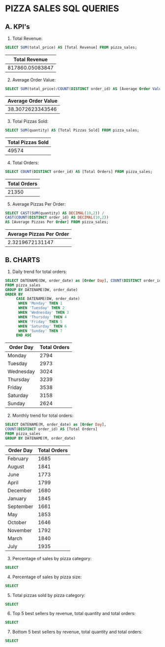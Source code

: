 # PIZZA SALES SQL QUERIES

## A. KPI's

1. Total Revenue:
```SQL
SELECT SUM(total_price) AS [Total Revenue] FROM pizza_sales;
```
| Total Revenue   |
|-----------------|
| 817860.05083847 |

2. Average Order Value:
```SQL  
SELECT SUM(total_price)/COUNT(DISTINCT order_id) AS [Average Order Value] FROM pizza_sales;
```
| Average Order Value |
|---------------------|
| 38.3072623343546    |
 
3. Total Pizzas Sold:
```SQL
SELECT SUM(quantity) AS [Total Pizzas Sold] FROM pizza_sales;
```
| Total Pizzas Sold |
|-------------------|
| 49574             |
   
4. Total Orders:
```SQL
SELECT COUNT(DISTINCT order_id) AS [Total Orders] FROM pizza_sales;
```
| Total Orders |
|--------------|
| 21350        |
   
5. Average Pizzas Per Order:
```SQL
SELECT CAST(SUM(quantity) AS DECIMAL(10,2)) /
CAST(COUNT(DISTINCT order_id) AS DECIMAL(10,2)) 
AS [Average Pizzas Per Order] FROM pizza_sales;
```
| Average Pizzas Per Order |
|--------------------------|
| 2.3219672131147          |

## B. CHARTS

1. Daily trend for total orders:
```SQL
SELECT DATENAME(DW, order_date) as [Order Day], COUNT(DISTINCT order_id) AS [Total Orders] 
FROM pizza_sales
GROUP BY DATENAME(DW, order_date)
ORDER BY 
     CASE DATENAME(DW, order_date)
      WHEN 'Monday' THEN 1
      WHEN 'Tuesday' THEN 2
      WHEN 'Wednesday' THEN 3
      WHEN 'Thursday' THEN 4
      WHEN 'Friday' THEN 5
      WHEN 'Saturday' THEN 6
      WHEN 'Sunday' THEN 7
     END ASC
```
| Order Day | Total Orders |
|-----------|--------------|
| Monday    | 2794         |
| Tuesday   | 2973         |
| Wednesday | 3024         |
| Thursday  | 3239         |
| Friday    | 3538         |
| Saturday  | 3158         |
| Sunday    | 2624         |

2. Monthly trend for total orders:
```SQL
SELECT DATENAME(M, order_date) as [Order Day], 
COUNT(DISTINCT order_id) AS [Total Orders] 
FROM pizza_sales
GROUP BY DATENAME(M, order_date)
```
| Order Day | Total Orders |
|-----------|--------------|
| February  | 1685         |
| August    | 1841         |
| June      | 1773         |
| April     | 1799         |
| December  | 1680         |
| January   | 1845         |
| September | 1661         |
| May       | 1853         |
| October   | 1646         |
| November  | 1792         |
| March     | 1840         |
| July      | 1935         |

3. Percentage of sales by pizza category:
```SQL
SELECT
```

4. Percentage of sales by pizza size:
```SQL
SELECT
```

5. Total pizzas sold by pizza category:
```SQL
SELECT
```

6. Top 5 best sellers by revenue, total quantity and total orders:
```SQL
SELECT
```

7. Bottom 5 best sellers by revenue, total quantity and total orders:
```SQL
SELECT
```
